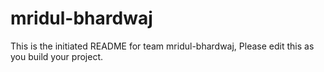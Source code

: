 # mridul-bhardwaj
This is the initiated README for team mridul-bhardwaj, Please edit this as you build your project.
